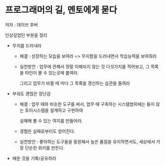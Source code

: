 # 프로그래머의 길, 멘토에게 묻다 

저자 : 데이브 후버
 
인상깊었던 부분을 정리


* 무지를 드러내라

  * 해결 : 성장하는 모습을 보여라  => 무지함을 드러내면서 학습능력을 보여줘라
  
  * 실천방안 : 업무에 관해서 정말 이해되지 않는 것 다섯가지를 적어보고, 그 목록을 타인이 볼 수 있는곳에 붙여라. 
  
    그리고 업무가 바뀔 때 마다 그 목록을 갱신하는 습관을 들여라
  
* 부숴도 괜찮은 장난감 

  * 해결 : 업무 때와 비슷한 도구를 써서, 업무 때 구축하는 시스템범위에는 들지 않는 토이시스템을 설계하고 구현하여 
  
    실패해 볼 수 있는 여지를 만들어라.
  
  * 경험은 실패로부터도 얻어진다.
  
  * 실천방안 : 좋아하는 도구들을 동원해서 높은 품질을 유지하면서도, 세상에서 가장 단순한 위키를 만든다. 
  
* 배운 것을 기록/공유하라
